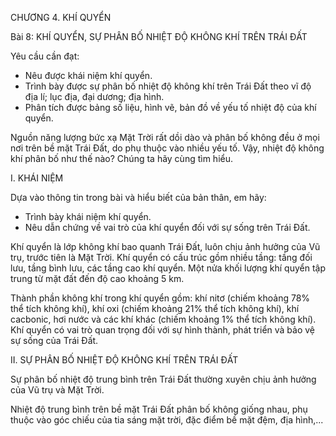 CHƯƠNG 4. KHÍ QUYỂN

Bài 8: KHÍ QUYỂN, SỰ PHÂN BỐ NHIỆT ĐỘ KHÔNG KHÍ TRÊN TRÁI ĐẤT

Yêu cầu cần đạt:
- Nêu được khái niệm khí quyển.
- Trình bày được sự phân bố nhiệt độ không khí trên Trái Đất theo vĩ độ địa lí; lục địa, đại dương; địa hình.
- Phân tích được bảng số liệu, hình vẽ, bản đồ về yếu tố nhiệt độ của khí quyển.

Nguồn năng lượng bức xạ Mặt Trời rất dồi dào và phân bố không đều ở mọi nơi trên bề mặt Trái Đất, do phụ thuộc vào nhiều yếu tố. Vậy, nhiệt độ không khí phân bố như thế nào? Chúng ta hãy cùng tìm hiểu.

I. KHÁI NIỆM

Dựa vào thông tin trong bài và hiểu biết của bản thân, em hãy:
- Trình bày khái niệm khí quyển.
- Nêu dẫn chứng về vai trò của khí quyển đối với sự sống trên Trái Đất.

Khí quyển là lớp không khí bao quanh Trái Đất, luôn chịu ảnh hưởng của Vũ trụ, trước tiên là Mặt Trời. Khí quyển có cấu trúc gồm nhiều tầng: tầng đối lưu, tầng bình lưu, các tầng cao khí quyển. Một nửa khối lượng khí quyển tập trung từ mặt đất đến độ cao khoảng 5 km.

Thành phần không khí trong khí quyển gồm: khí nitơ (chiếm khoảng 78% thể tích không khí), khí oxi (chiếm khoảng 21% thể tích không khí), khí cacbonic, hơi nước và các khí khác (chiếm khoảng 1% thể tích không khí). Khí quyển có vai trò quan trọng đối với sự hình thành, phát triển và bảo vệ sự sống của Trái Đất.

II. SỰ PHÂN BỐ NHIỆT ĐỘ KHÔNG KHÍ TRÊN TRÁI ĐẤT

Sự phân bố nhiệt độ trung bình trên Trái Đất thường xuyên chịu ảnh hưởng của Vũ trụ và Mặt Trời.

Nhiệt độ trung bình trên bề mặt Trái Đất phân bố không giống nhau, phụ thuộc vào góc chiếu của tia sáng mặt trời, đặc điểm bề mặt đệm, địa hình,...